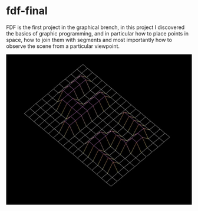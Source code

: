 # fdf-final

FDF is the first project in the graphical brench, in this project I discovered the basics of graphic programming, and in particular how to place points in space, how to join them with segments and most importantly how to observe the scene from a particular viewpoint.

![](https://github.com/mhjony/fdf-final/blob/master/fdf_output.jpg)
